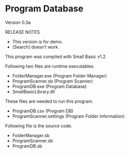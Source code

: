 Program Database
================

Version 0.3a

RELEASE NOTES


- This version is for demo.
- [Search] doesn't work.

This program was compiled with Small Basic v1.2.

Following two files are runtime executables.
- FolderManager.exe (Program Folder Manager)
- ProgramScanner.sb (Program Scanner)
- ProgramDB.exe     (Program Database)
- SmallBasicLibrary.dll

These files are needed to run this program.
- ProgramDB.csv           (Program DB)
- ProgramScanner.settings (Program Folder Information)

Following file is the source code.
- FolderManager.sb
- ProgramScanner.sb
- ProgramDB.sb
